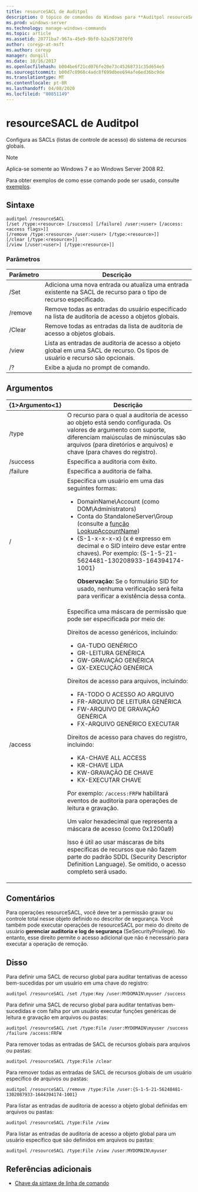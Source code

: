 ```yaml
---
title: resourceSACL de Auditpol
description: O tópico de comandos do Windows para **Auditpol resourceSACL**, que configura as SAcls (listas de controle de acesso) do sistema de recursos globais.
ms.prod: windows-server
ms.technology: manage-windows-commands
ms.topic: article
ms.assetid: 28771ba7-967a-45e9-9bf0-b2a2673070f0
author: coreyp-at-msft
ms.author: coreyp
manager: dongill
ms.date: 10/16/2017
ms.openlocfilehash: b004be6f21cd076fe20e73c45268731c35d654e5
ms.sourcegitcommit: b00d7c8968c4adc8f699dbee694afe6ed36bc9de
ms.translationtype: MT
ms.contentlocale: pt-BR
ms.lasthandoff: 04/08/2020
ms.locfileid: "80851149"
---
```

# <a name="auditpol-resourcesacl"></a>resourceSACL de Auditpol

Configura as SACLs (listas de controle de acesso) do sistema de recursos globais.

> [!NOTE]
> Aplica-se somente ao Windows 7 e ao Windows Server 2008 R2.

Para obter exemplos de como esse comando pode ser usado, consulte [exemplos](#BKMK_Examples).

## <a name="syntax"></a>Sintaxe

```
auditpol /resourceSACL
[/set /type:<resource> [/success] [/failure] /user:<user> [/access:<access flags>]]
[/remove /type:<resource> /user:<user> [/type:<resource>]]
[/clear [/type:<resource>]]
[/view [/user:<user>] [/type:<resource>]]
```

### <a name="parameters"></a>Parâmetros

| Parâmetro | Descrição |
| --------- | ----------- |
| /Set | Adiciona uma nova entrada ou atualiza uma entrada existente na SACL de recurso para o tipo de recurso especificado. |
| /remove | Remove todas as entradas do usuário especificado na lista de auditoria de acesso a objetos globais. |
| /Clear | Remove todas as entradas da lista de auditoria de acesso a objetos globais.|
| /view | Lista as entradas de auditoria de acesso a objeto global em uma SACL de recurso. Os tipos de usuário e recurso são opcionais. |
| /? | Exibe a ajuda no prompt de comando. |

## <a name="arguments"></a>Argumentos

| {1&gt;Argumento&lt;1} | Descrição |
| -------- | ----------- | 
| /type | O recurso para o qual a auditoria de acesso ao objeto está sendo configurada. Os valores de argumento com suporte, diferenciam maiúsculas de minúsculas são arquivos (para diretórios e arquivos) e chave (para chaves do registro). |
| /success | Especifica a auditoria com êxito. |
| /failure | Especifica a auditoria de falha. |
| / | Especifica um usuário em uma das seguintes formas:<ul><li> DomainName\Account (como DOM\Administrators)</li><li>Conta do StandaloneServer\Group (consulte a [função LookupAccountName](https://msdn.microsoft.com/library/windows/desktop/aa379159(v=vs.85).aspx))</li><li>{S-1-x-x-x-x} (x é expresso em decimal e o SID inteiro deve estar entre chaves). Por exemplo: {S-1-5-21-5624481-130208933-164394174-1001}<p>**Observação:** Se o formulário SID for usado, nenhuma verificação será feita para verificar a existência dessa conta.</li></ul> |
| /access | Especifica uma máscara de permissão que pode ser especificada por meio de:<p>Direitos de acesso genéricos, incluindo:<ul><li>GA-TUDO GENÉRICO</li><li>GR-LEITURA GENÉRICA</li><li>GW-GRAVAÇÃO GENÉRICA</li><li>GX-EXECUÇÃO GENÉRICA</li></ul><p>Direitos de acesso para arquivos, incluindo:<ul><li>FA-TODO O ACESSO AO ARQUIVO</li><li>FR-ARQUIVO DE LEITURA GENÉRICA</li><li>FW-ARQUIVO DE GRAVAÇÃO GENÉRICA</li><li>FX-ARQUIVO GENÉRICO EXECUTAR</li></ul><p>Direitos de acesso para chaves do registro, incluindo:<ul><li>KA-CHAVE ALL ACCESS</li><li>KR-CHAVE LIDA</li><li>KW-GRAVAÇÃO DE CHAVE</li><li>KX-EXECUTAR CHAVE</li></ul><p>Por exemplo: `/access:FRFW` habilitará eventos de auditoria para operações de leitura e gravação.<p>Um valor hexadecimal que representa a máscara de acesso (como 0x1200a9)<p>    Isso é útil ao usar máscaras de bits específicas de recursos que não fazem parte do padrão SDDL (Security Descriptor Definition Language). Se omitido, o acesso completo será usado. |

## <a name="remarks"></a>Comentários

Para operações resourceSACL, você deve ter a permissão gravar ou controle total nesse objeto definido no descritor de segurança. Você também pode executar operações de resourceSACL por meio do direito de usuário **gerenciar auditoria e log de segurança** (SeSecurityPrivilege). No entanto, esse direito permite o acesso adicional que não é necessário para executar a operação de remoção.

## <a name="examples"></a><a name=BKMK_Examples></a>Disso

Para definir uma SACL de recurso global para auditar tentativas de acesso bem-sucedidas por um usuário em uma chave do registro:

```
auditpol /resourceSACL /set /type:Key /user:MYDOMAIN\myuser /success
```

Para definir uma SACL de recurso global para auditar tentativas bem-sucedidas e com falha por um usuário executar funções genéricas de leitura e gravação em arquivos ou pastas:

```
auditpol /resourceSACL /set /type:File /user:MYDOMAIN\myuser /success /failure /access:FRFW
```

Para remover todas as entradas de SACL de recursos globais para arquivos ou pastas:

```
auditpol /resourceSACL /type:File /clear
```

Para remover todas as entradas de SACL de recursos globais de um usuário específico de arquivos ou pastas:

```
auditpol /resourceSACL /remove /type:File /user:{S-1-5-21-56248481-1302087933-1644394174-1001}
```

Para listar as entradas de auditoria de acesso a objeto global definidas em arquivos ou pastas:

```
auditpol /resourceSACL /type:File /view
```

Para listar as entradas de auditoria de acesso a objeto global para um usuário específico que são definidos em arquivos ou pastas:

```
auditpol /resourceSACL /type:File /view /user:MYDOMAIN\myuser
```

## <a name="additional-references"></a>Referências adicionais

- [Chave da sintaxe de linha de comando](command-line-syntax-key.md)